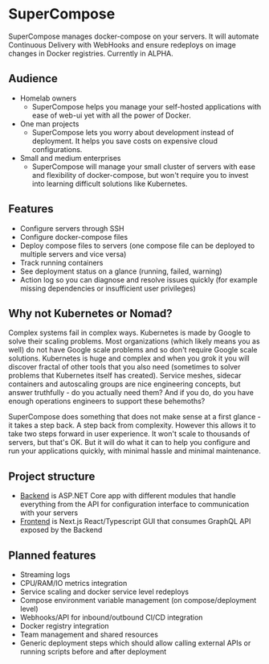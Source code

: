 # SuperCompose

SuperCompose manages docker-compose on your servers. It will automate Continuous Delivery with WebHooks and ensure redeploys on image changes in Docker registries. Currently in ALPHA.

## Audience

- Homelab owners
  - SuperCompose helps you manage your self-hosted applications with ease of web-ui yet with all the power of Docker.
- One man projects
  - SuperCompose lets you worry about development instead of deployment. It helps you save costs on expensive cloud configurations.
- Small and medium enterprises
  - SuperCompose will manage your small cluster of servers with ease and flexibility of docker-compose, but won't require you to invest into learning difficult solutions like Kubernetes.

## Features

- Configure servers through SSH
- Configure docker-compose files
- Deploy compose files to servers (one compose file can be deployed to multiple servers and vice versa)
- Track running containers
- See deployment status on a glance (running, failed, warning)
- Action log so you can diagnose and resolve issues quickly (for example missing dependencies or insufficient user privileges)

## Why not Kubernetes or Nomad?

Complex systems fail in complex ways. Kubernetes is made by Google to solve their scaling problems. Most organizations (which likely means you as well) do not have Google scale problems and so don't require Google scale solutions. Kubernetes is huge and complex and when you grok it you will discover fractal of other tools that you also need (sometimes to solver problems that Kubernetes itself has created). Service meshes, sidecar containers and autoscaling groups are nice engineering concepts, but answer truthfully - do you actually need them? And if you do, do you have enough operations engineers to support these behemoths?

SuperCompose does something that does not make sense at a first glance - it takes a step back. A step back from complexity. However this allows it to take two steps forward in user experience. It won't scale to thousands of servers, but that's OK. But it will do what it can to help you configure and run your applications quickly, with minimal hassle and minimal maintenance.

## Project structure

- [Backend](/backend) is ASP.NET Core app with different modules that handle everything from the API for configuration interface to communication with your servers
- [Frontend](/frontend) is Next.js React/Typescript GUI that consumes GraphQL API exposed by the Backend

## Planned features

- Streaming logs
- CPU/RAM/IO metrics integration
- Service scaling and docker service level redeploys
- Compose environment variable management (on compose/deployment level)
- Webhooks/API for inbound/outbound CI/CD integration
- Docker registry integration
- Team management and shared resources
- Generic deployment steps which should allow calling external APIs or running scripts before and after deployment
